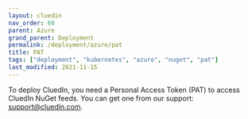 ```yaml
---
layout: cluedin
nav_order: 60
parent: Azure
grand_parent: Deployment
permalink: /deployment/azure/pat
title: PAT
tags: ["deployment", "kubernetes", "azure", "nuget", "pat"]
last_modified: 2021-11-15
---
```


To deploy CluedIn, you need a Personal Access Token (PAT) to access CluedIn NuGet feeds. You can get one from our support: <a href="mailto:support@cluedin.com">support@cluedin.com</a>.